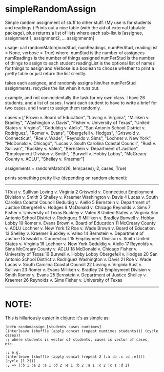 # simpleRandomAssign
Simple random assignment of stuff to other stuff.  (My use is for students and readings.)  Prints out a nice table
(with the aid of external tabulate package), plus returns a list of lists where each sub-list is
[assignee, assignment 1, assignment2, ... assignmentn]

usage: call randomMatch(numStud, numReadings, numPerStud, readingList = None, verbose = True)
where:
numStud is the number of assignees
numReadings is the number of things assigned
numPerStud is the number of things to assign to each student
readingList is the optional list of names for things to assign
and Verbose is a boolean to choose whether to print a pretty table or just return the list silently.

takes each assignee, and randomly assigns him/her numPerStud assignments.  recycles the list when it runs out.

example, and not conincidentally the task for my own class.  I have 26 students, and a list of cases.  I want each student
to have to write a brief for two cases, and I want to assign them randomly.

cases = ["Brown v. Board of Education", "Loving v. Virginia", "Milliken v. Bradley", "Washington v. Davis",
"Fisher v. University of Texas", "United States v. Virginia", "Geduldig v. Aiello",
"San Antonio School District v. Rodriguez", "Romer v. Evans", "Obergefell v. Hodges",
"Griswold v. Connecticut", "Roe v. Wade", "Reynolds v. Sims", "Lochner v. New York", "McDonald v. Chicago",
"Lucas v. South Carolina Coastal Council", "Rust v. Sullivan", "Buckley v. Valeo",
"Bernstein v. Department of Justice", "Employment Division v. Smith", "Burwell v. Hobby Lobby",
"McCreary County v. ACLU", "Shelley v. Kraemer"]

assignments = randomMatch(26, len(cases), 2, cases, True)

prints something pretty like (depending on random element):

--  ----------------------------------------  ----------------------------------------
1  Rust v. Sullivan                          Loving v. Virginia
2  Griswold v. Connecticut                   Employment Division v. Smith
3  Shelley v. Kraemer                        Washington v. Davis
4  Lucas v. South Carolina Coastal Council   Geduldig v. Aiello
5  Bernstein v. Department of Justice        Obergefell v. Hodges
6  McDonald v. Chicago                       Reynolds v. Sims
7  Fisher v. University of Texas             Buckley v. Valeo
8  United States v. Virginia                 San Antonio School District v. Rodriguez
9  Milliken v. Bradley                       Burwell v. Hobby Lobby
10  Romer v. Evans                            Brown v. Board of Education
11  McCreary County v. ACLU                   Lochner v. New York
12  Roe v. Wade                               Brown v. Board of Education
13  Shelley v. Kraemer                        Buckley v. Valeo
14  Bernstein v. Department of Justice        Griswold v. Connecticut
15  Employment Division v. Smith              United States v. Virginia
16  Lochner v. New York                       Geduldig v. Aiello
17  Reynolds v. Sims                          McCreary County v. ACLU
18  McDonald v. Chicago                       Fisher v. University of Texas
19  Burwell v. Hobby Lobby                    Obergefell v. Hodges
20  San Antonio School District v. Rodriguez  Washington v. Davis
21  Roe v. Wade                               Lucas v. South Carolina Coastal Council
22  Loving v. Virginia                        Rust v. Sullivan
23  Romer v. Evans                            Milliken v. Bradley
24  Employment Division v. Smith              Romer v. Evans
25  Bernstein v. Department of Justice        Shelley v. Kraemer
26  Reynolds v. Sims                          Fisher v. University of Texas
--  ----------------------------------------  ----------------------------------------


# NOTE: 

This is hillariously easier in clojure: it's as simple as: 


```
(defn randomassign [students cases numtimes] 
(interleave (shuffle (apply concat (repeat numtimes students))) (cycle cases))
;; where students is vector of students, cases is vector of cases, etc. 

;; e.g. 
(interleave (shuffle (apply concat (repeat 2 [:a :b :c :d :e]))) (cycle [1 2]))
;; => (:b 1 :e 2 :a 1 :d 2 :e 1 :b 2 :a 1 :c 2 :c 1 :d 2)

```
